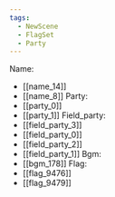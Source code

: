 ```yaml
---
tags:
  - NewScene
  - FlagSet
  - Party
---
```

Name:
- [[name_14]]
- [[name_8]]
Party:
- [[party_0]]
- [[party_1]]
Field_party:
- [[field_party_3]]
- [[field_party_0]]
- [[field_party_2]]
- [[field_party_1]]
Bgm:
- [[bgm_178]]
Flag:
- [[flag_9476]]
- [[flag_9479]]
